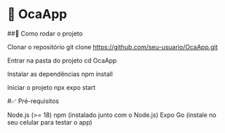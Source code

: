 # 📱 OcaApp

##🚀 Como rodar o projeto

Clonar o repositório
git clone https://github.com/seu-usuario/OcaApp.git

Entrar na pasta do projeto
cd OcaApp

Instalar as dependências
npm install

Iniciar o projeto
npx expo start

#✅ Pré-requisitos

Node.js (>= 18)
npm (instalado junto com o Node.js)
Expo Go (instale no seu celular para testar o app)

